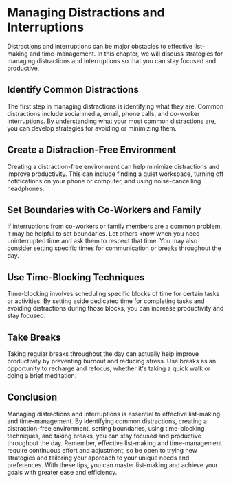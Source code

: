 Managing Distractions and Interruptions
====================================================================================

Distractions and interruptions can be major obstacles to effective list-making and time-management. In this chapter, we will discuss strategies for managing distractions and interruptions so that you can stay focused and productive.

Identify Common Distractions
----------------------------

The first step in managing distractions is identifying what they are. Common distractions include social media, email, phone calls, and co-worker interruptions. By understanding what your most common distractions are, you can develop strategies for avoiding or minimizing them.

Create a Distraction-Free Environment
-------------------------------------

Creating a distraction-free environment can help minimize distractions and improve productivity. This can include finding a quiet workspace, turning off notifications on your phone or computer, and using noise-cancelling headphones.

Set Boundaries with Co-Workers and Family
-----------------------------------------

If interruptions from co-workers or family members are a common problem, it may be helpful to set boundaries. Let others know when you need uninterrupted time and ask them to respect that time. You may also consider setting specific times for communication or breaks throughout the day.

Use Time-Blocking Techniques
----------------------------

Time-blocking involves scheduling specific blocks of time for certain tasks or activities. By setting aside dedicated time for completing tasks and avoiding distractions during those blocks, you can increase productivity and stay focused.

Take Breaks
-----------

Taking regular breaks throughout the day can actually help improve productivity by preventing burnout and reducing stress. Use breaks as an opportunity to recharge and refocus, whether it's taking a quick walk or doing a brief meditation.

Conclusion
----------

Managing distractions and interruptions is essential to effective list-making and time-management. By identifying common distractions, creating a distraction-free environment, setting boundaries, using time-blocking techniques, and taking breaks, you can stay focused and productive throughout the day. Remember, effective list-making and time-management require continuous effort and adjustment, so be open to trying new strategies and tailoring your approach to your unique needs and preferences. With these tips, you can master list-making and achieve your goals with greater ease and efficiency.
